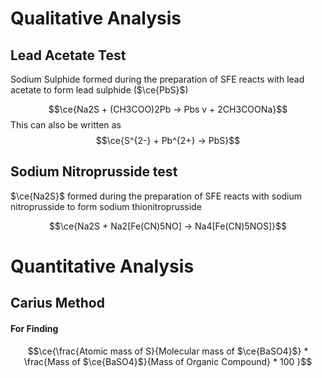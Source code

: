 # Qualitative Analysis

## Lead Acetate Test
Sodium Sulphide formed during the preparation of SFE reacts with lead acetate to form lead sulphide ($\ce{PbS}$)

$$\ce{Na2S + (CH3COO)2Pb -> Pbs v + 2CH3COONa}$$
This can also be written as 
$$\ce{S^{2-} + Pb^{2+} -> PbS}$$

## Sodium Nitroprusside test

$\ce{Na2S}$ formed during the preparation of SFE reacts with sodium nitroprusside to form sodium thionitroprusside

$$\ce{Na2S + Na2[Fe(CN)5NO] -> Na4[Fe(CN)5NOS]}$$

# Quantitative Analysis
## Carius Method
#### For Finding 
$$\ce{\frac{Atomic mass of S}{Molecular mass of $\ce{BaSO4}$} * \frac{Mass of $\ce{BaSO4}$}{Mass of Organic Compound} * 100 }$$